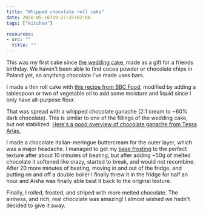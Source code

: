 ```yaml
---
title: "Whipped chocolate roll cake"
date: 2020-05-16T19:27:37+02:00
tags: ["kitchen"]

resources:
- src: ""
  title: ""
---
```


This was my first cake since [the wedding cake](/posts/2020-03-22-how-to-bake-your-own-wedding-cake/), made as a gift for a friends birthday. We haven't been able to find cocoa powder or chocolate chips in Poland yet, so anything chocolate I've made uses bars.

I made a thin roll cake with [this recipe from BBC Food](https://www.bbc.co.uk/food/recipes/raspberry_swiss_roll_08757), modified by adding a tablespoon or two of vegetable oil to add some moisture and liquid since I only have all-purpose flour.

That was spread with a whipped chocolate ganache (2:1 cream to ~60% dark chocolate). This is similar to one of the fillings of the wedding cake, but not stabilized. [Here's a good overview of chocolate ganache from Tessa Arias.](https://www.handletheheat.com/how-to-make-chocolate-ganache/)

I made a chocolate Italian-meringue buttercream for the outer layer, which was a major headache. I managed to get my [base frosting](https://www.bbcgoodfood.com/user/639391/recipe/italian-meringue-butter-cream) to the perfect texture after about 10 minutes of beating, but after adding ~50g of melted chocolate it softened like crazy, started to break, and would not recombine. After 20 more minutes of beating, moving in and out of the fridge, and putting on and off a double boiler I finally threw it in the fridge for half an hour and Aisha was finally able beat it back to the original texture.

Finally, I rolled, frosted, and striped with more melted chocolate. The airiness, and rich, real chocolate was amazing! I almost wished we hadn't decided to give it away.
